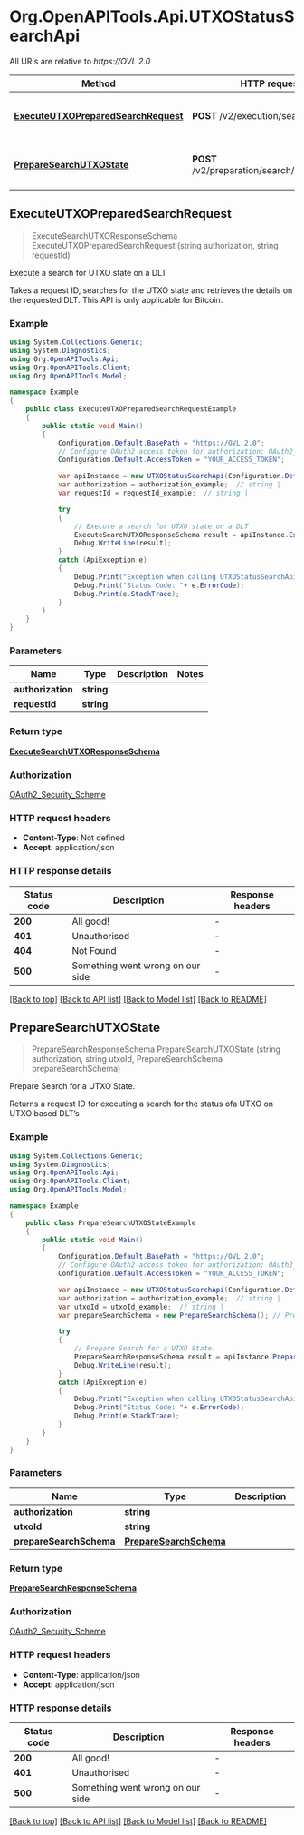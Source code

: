 # Org.OpenAPITools.Api.UTXOStatusSearchApi

All URIs are relative to *https://OVL 2.0*

Method | HTTP request | Description
------------- | ------------- | -------------
[**ExecuteUTXOPreparedSearchRequest**](UTXOStatusSearchApi.md#executeutxopreparedsearchrequest) | **POST** /v2/execution/search/utxo | Execute a search for UTXO state on a DLT
[**PrepareSearchUTXOState**](UTXOStatusSearchApi.md#preparesearchutxostate) | **POST** /v2/preparation/search/utxo/{utxoId} | Prepare Search for a UTXO State.



## ExecuteUTXOPreparedSearchRequest

> ExecuteSearchUTXOResponseSchema ExecuteUTXOPreparedSearchRequest (string authorization, string requestId)

Execute a search for UTXO state on a DLT

Takes a request ID, searches for the UTXO state and retrieves the details on the requested DLT. This API is only applicable for Bitcoin.

### Example

```csharp
using System.Collections.Generic;
using System.Diagnostics;
using Org.OpenAPITools.Api;
using Org.OpenAPITools.Client;
using Org.OpenAPITools.Model;

namespace Example
{
    public class ExecuteUTXOPreparedSearchRequestExample
    {
        public static void Main()
        {
            Configuration.Default.BasePath = "https://OVL 2.0";
            // Configure OAuth2 access token for authorization: OAuth2_Security_Scheme
            Configuration.Default.AccessToken = "YOUR_ACCESS_TOKEN";

            var apiInstance = new UTXOStatusSearchApi(Configuration.Default);
            var authorization = authorization_example;  // string | 
            var requestId = requestId_example;  // string | 

            try
            {
                // Execute a search for UTXO state on a DLT
                ExecuteSearchUTXOResponseSchema result = apiInstance.ExecuteUTXOPreparedSearchRequest(authorization, requestId);
                Debug.WriteLine(result);
            }
            catch (ApiException e)
            {
                Debug.Print("Exception when calling UTXOStatusSearchApi.ExecuteUTXOPreparedSearchRequest: " + e.Message );
                Debug.Print("Status Code: "+ e.ErrorCode);
                Debug.Print(e.StackTrace);
            }
        }
    }
}
```

### Parameters


Name | Type | Description  | Notes
------------- | ------------- | ------------- | -------------
 **authorization** | **string**|  | 
 **requestId** | **string**|  | 

### Return type

[**ExecuteSearchUTXOResponseSchema**](ExecuteSearchUTXOResponseSchema.md)

### Authorization

[OAuth2_Security_Scheme](../README.md#OAuth2_Security_Scheme)

### HTTP request headers

- **Content-Type**: Not defined
- **Accept**: application/json


### HTTP response details
| Status code | Description | Response headers |
|-------------|-------------|------------------|
| **200** | All good! |  -  |
| **401** | Unauthorised |  -  |
| **404** | Not Found |  -  |
| **500** | Something went wrong on our side |  -  |

[[Back to top]](#)
[[Back to API list]](../README.md#documentation-for-api-endpoints)
[[Back to Model list]](../README.md#documentation-for-models)
[[Back to README]](../README.md)


## PrepareSearchUTXOState

> PrepareSearchResponseSchema PrepareSearchUTXOState (string authorization, string utxoId, PrepareSearchSchema prepareSearchSchema)

Prepare Search for a UTXO State.

Returns a request ID for executing a search for the status ofa UTXO on UTXO based DLT’s

### Example

```csharp
using System.Collections.Generic;
using System.Diagnostics;
using Org.OpenAPITools.Api;
using Org.OpenAPITools.Client;
using Org.OpenAPITools.Model;

namespace Example
{
    public class PrepareSearchUTXOStateExample
    {
        public static void Main()
        {
            Configuration.Default.BasePath = "https://OVL 2.0";
            // Configure OAuth2 access token for authorization: OAuth2_Security_Scheme
            Configuration.Default.AccessToken = "YOUR_ACCESS_TOKEN";

            var apiInstance = new UTXOStatusSearchApi(Configuration.Default);
            var authorization = authorization_example;  // string | 
            var utxoId = utxoId_example;  // string | 
            var prepareSearchSchema = new PrepareSearchSchema(); // PrepareSearchSchema | 

            try
            {
                // Prepare Search for a UTXO State.
                PrepareSearchResponseSchema result = apiInstance.PrepareSearchUTXOState(authorization, utxoId, prepareSearchSchema);
                Debug.WriteLine(result);
            }
            catch (ApiException e)
            {
                Debug.Print("Exception when calling UTXOStatusSearchApi.PrepareSearchUTXOState: " + e.Message );
                Debug.Print("Status Code: "+ e.ErrorCode);
                Debug.Print(e.StackTrace);
            }
        }
    }
}
```

### Parameters


Name | Type | Description  | Notes
------------- | ------------- | ------------- | -------------
 **authorization** | **string**|  | 
 **utxoId** | **string**|  | 
 **prepareSearchSchema** | [**PrepareSearchSchema**](PrepareSearchSchema.md)|  | 

### Return type

[**PrepareSearchResponseSchema**](PrepareSearchResponseSchema.md)

### Authorization

[OAuth2_Security_Scheme](../README.md#OAuth2_Security_Scheme)

### HTTP request headers

- **Content-Type**: application/json
- **Accept**: application/json


### HTTP response details
| Status code | Description | Response headers |
|-------------|-------------|------------------|
| **200** | All good! |  -  |
| **401** | Unauthorised |  -  |
| **500** | Something went wrong on our side |  -  |

[[Back to top]](#)
[[Back to API list]](../README.md#documentation-for-api-endpoints)
[[Back to Model list]](../README.md#documentation-for-models)
[[Back to README]](../README.md)

